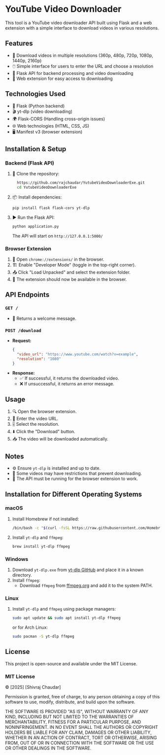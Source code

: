 # YouTube Video Downloader

This tool is a YouTube video downloader API built using Flask and a web extension with a simple interface to download videos in various resolutions.

## Features

- 🎥 Download videos in multiple resolutions (360p, 480p, 720p, 1080p, 1440p, 2160p)
- 🖱️ Simple interface for users to enter the URL and choose a resolution
- 🔗 Flask API for backend processing and video downloading
- 🧩 Web extension for easy access to downloading

## Technologies Used

- 🐍 Flask (Python backend)
- 🎬 yt-dlp (video downloading)
- 🌍 Flask-CORS (Handling cross-origin issues)
- 🌐 Web technologies (HTML, CSS, JS)
- 🖥️ Manifest v3 (browser extension)

## Installation & Setup

### Backend (Flask API)

1. 📂 Clone the repository:
   ```bash
     https://github.com/rajchaudar/YutubeVideoDownloaderExe.git
     cd YutubeVideoDownloaderExe
   ```
2. 📦 Install dependencies:
   ```bash
   pip install flask flask-cors yt-dlp
   ```
3. ▶️ Run the Flask API:
   ```bash
   python application.py
   ```
   The API will start on `http://127.0.0.1:5000/`

### Browser Extension

1. 🔧 Open `chrome://extensions/` in the browser.
2. 🏗️ Enable "Developer Mode" (toggle in the top-right corner).
3. 📤 Click "Load Unpacked" and select the extension folder.
4. 🎉 The extension should now be available in the browser.

## API Endpoints

### `GET /`

- 💬 Returns a welcome message.

### `POST /download`

- **Request:**
  ```json
  {
    "video_url": "https://www.youtube.com/watch?v=example",
    "resolution": "1080"
  }
  ```
- **Response:**
  - ✅ If successful, it returns the downloaded video.
  - ❌ If unsuccessful, it returns an error message.

## Usage

1. 🔍 Open the browser extension.
2. 🔗 Enter the video URL.
3. 🎚️ Select the resolution.
4. ⬇️ Click the "Download" button.
5. 📥 The video will be downloaded automatically.

## Notes

- ⚙️ Ensure `yt-dlp` is installed and up to date.
- 🚫 Some videos may have restrictions that prevent downloading.
- 🔄 The API must be running for the browser extension to work.

## Installation for Different Operating Systems

### macOS

1. Install Homebrew if not installed:
   ```bash
   /bin/bash -c "$(curl -fsSL https://raw.githubusercontent.com/Homebrew/install/HEAD/install.sh)"
   ```
2. Install `yt-dlp` and `ffmpeg`:
   ```bash
   brew install yt-dlp ffmpeg
   ```

### Windows

1. Download `yt-dlp.exe` from [yt-dlp GitHub](https://github.com/yt-dlp/yt-dlp/releases) and place it in a known directory.
2. Install `ffmpeg`:
   - Download `ffmpeg` from [ffmpeg.org](https://ffmpeg.org/download.html) and add it to the system PATH.

### Linux

1. Install `yt-dlp` and `ffmpeg` using package managers:
   ```bash
   sudo apt update && sudo apt install yt-dlp ffmpeg
   ```
   or for Arch Linux:
   ```bash
   sudo pacman -S yt-dlp ffmpeg
   ```

## License

This project is open-source and available under the MIT License.

### MIT License

© [2025] [Shivraj Chaudar]

Permission is granted, free of charge, to any person obtaining a copy of this software to use, modify, distribute, and build upon the software.

THE SOFTWARE IS PROVIDED "AS IS", WITHOUT WARRANTY OF ANY KIND, INCLUDING BUT NOT LIMITED TO THE WARRANTIES OF MERCHANTABILITY, FITNESS FOR A PARTICULAR PURPOSE, AND NONINFRINGEMENT. IN NO EVENT SHALL THE AUTHORS OR COPYRIGHT HOLDERS BE LIABLE FOR ANY CLAIM, DAMAGES OR OTHER LIABILITY, WHETHER IN AN ACTION OF CONTRACT, TORT OR OTHERWISE, ARISING FROM, OUT OF OR IN CONNECTION WITH THE SOFTWARE OR THE USE OR OTHER DEALINGS IN THE SOFTWARE.

